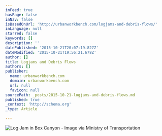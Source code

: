 ```yaml
---
inFeed: true
hasPage: false
inNav: false
isBasedOnUrl: 'http://urbanworkbench.com/logjams-and-debris-flows/'
inLanguage: null
starred: false
keywords: []
description: ''
datePublished: '2015-10-21T20:07:19.827Z'
dateModified: '2015-10-21T19:56:21.678Z'
author: []
title: Logjams and Debris Flows
authors: []
publisher:
  name: urbanworkbench.com
  domain: urbanworkbench.com
  url: null
  favicon: null
sourcePath: _posts/2015-10-21-logjams-and-debris-flows.md
published: true
_context: 'http://schema.org'
_type: Article

---
```

![Log Jam in Box Canyon - Image via Ministry of Transportation](http://i0.wp.com/urbanworkbench.com/wp-content/uploads/2014/10/IMG_0860-e1413954227119-500x483.jpg?resize=500%2C483)